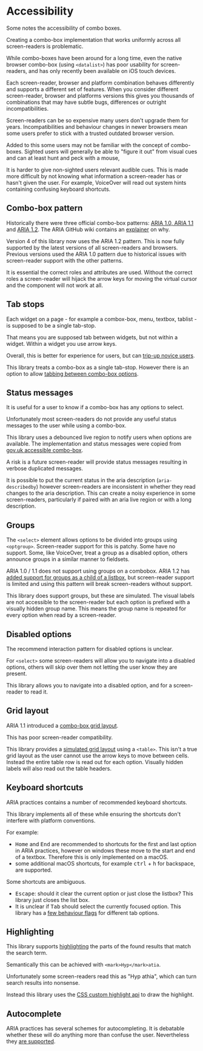 # Accessibility

Some notes the accessibility of combo boxes.

Creating a combo-box implementation that works uniformly across all screen-readers is problematic.

While combo-boxes have been around for a long time, even the native browser combo-box (using `<datalist>`)
has poor usability for screen-readers, and has only recently been available on iOS touch devices.

Each screen-reader, browser and platform combination behaves differently and supports a different set of features.
When you consider different screen-reader, browser and platforms versions this gives you thousands of combinations
that may have subtle bugs, differences or outright incompatibilities.

Screen-readers can be so expensive many users don't upgrade them for years. Incompatibilities and
behaviour changes in newer browsers mean some users prefer to stick with a trusted outdated browser version.

Added to this some users may not be familiar with the concept of combo-boxes.
Sighted users will generally be able to "figure it out" from visual cues and can at least hunt and peck with a mouse,

It is harder to give non-sighted users relevant audible cues. This is made more difficult by not knowing what
information a screen-reader has or hasn't given the user. For example, VoiceOver will read out system hints containing
confusing keyboard shortcuts.

## Combo-box pattern

Historically there were three official combo-box patterns: [ARIA 1.0, ARIA 1.1](https://www.w3.org/TR/2017/NOTE-wai-aria-practices-1.1-20171214/examples/combobox/aria1.1pattern/listbox-combo.html)
and [ARIA 1.2](https://www.w3.org/WAI/ARIA/apg/patterns/combobox/). The ARIA GitHub wiki contains an
[explainer](https://github.com/w3c/aria/wiki/Resolving-ARIA-1.1-Combobox-Issues/cbb0814a100eef3378c9962c162eef1cd05a4ba1) on why.

Version 4 of this library now uses the ARIA 1.2 pattern. This is now fully supported by the latest versions of all screen-readers and browsers.
Previous versions used the ARIA 1.0 pattern due to historical issues with screen-reader support with the other patterns.

It is essential the correct roles and attributes are used. Without the correct roles a screen-reader will hijack the arrow
keys for moving the virtual cursor and the component will not work at all.

## Tab stops

Each widget on a page - for example a combox-box, menu, textbox, tablist - is supposed to be a single tab-stop.

That means you are supposed tab between widgets, but not within a widget. Within a widget you use arrow keys.

Overall, this is better for experience for users, but can [trip-up novice users](http://simplyaccessible.com/article/danger-aria-tabs/).

This library treats a combo-box as a single tab-stop. However there is an option to allow [tabbing between combo-box options](combo_box.md#tabbetweenoptions-boolean--false).

## Status messages

It is useful for a user to know if a combo-box has any options to select.

Unfortunately most screen-readers do not provide any useful status messages to the user while using a combo-box.

This library uses a debounced live region to notify users when options are available. The implementation and status messages
were copied from [gov.uk accessible combo-box](https://github.com/alphagov/accessible-autocomplete).

A risk is a future screen-reader will provide status messages resulting in verbose duplicated messages.

It is possible to put the current status in the aria description (`aria-describedby`) however screen-readers
are inconsistent in whether they read changes to the aria description. This can create a noisy experience in
some screen-readers, particularly if paired with an aria live region or with a long description.

## Groups

The `<select>` element allows options to be divided into groups using `<optgroup>`. Screen-reader support
for this is patchy. Some have no support. Some, like VoiceOver, treat a group as a disabled option, others announce
groups in a similar manner to fieldsets.

ARIA 1.0 / 1.1 does not support using groups on a combobox. ARIA 1.2 has [added support for groups as a child of a listbox](https://w3c.github.io/aria/#substantive-changes-since-the-wai-aria-1-1-recommendation),
but screen-reader support is limited and using this pattern will break screen-readers without support.

This library does support groups, but these are simulated. The visual labels are not accessible to the screen-reader
but each option is prefixed with a visually hidden group name. This means the group name is repeated for every option when read by a screen-reader.

## Disabled options

The recommend interaction pattern for disabled options is unclear.

For `<select>` some screen-readers will allow you to navigate into a disabled options, others will skip over them not
letting the user know they are present.

This library allows you to navigate into a disabled option, and for a screen-reader to read it.

## Grid layout

ARIA 1.1 introduced a [combo-box grid layout](https://www.w3.org/TR/wai-aria-practices-1.1/#grid-popup-keyboard-interaction).

This has poor screen-reader compatibility.

This library provides a [simulated grid layout](combo_box_table.md) using a `<table>`. This isn't a true grid layout as the user
cannot use the arrow keys to move between cells. Instead the entire table row is read out for each option.
Visually hidden labels will also read out the table headers.

## Keyboard shortcuts

ARIA practices contains a number of recommended keyboard shortcuts.

This library implements all of these while ensuring the shortcuts don't interfere with platform conventions.

For example:

- <kbd>Home</kbd> and <kbd>End</kbd> are recommended to shortcuts for the first and last option in ARIA practices, however
  on windows these move to the start and end of a textbox. Therefore this is only implemented on a macOS.
- some additional macOS shortcuts, for example <kbd>ctrl</kbd> + <kbd>h</kbd> for backspace, are supported.

Some shortcuts are ambiguous.

- <kbd>Escape</kbd>: should it clear the current option or just close the listbox? This library just closes the list box.
- It is unclear if <kbd>Tab</kbd> should select the currently focused option. This library has a [few behaviour flags](combo_box.md#tabautocomplete-boolean--false) for
  different tab options.

## Highlighting

This library supports [highlighting](highlighters.md) the parts of the found results that match the search term.

Semantically this can be achieved with `<mark>Hyp</mark>atia`.

Unfortunately some screen-readers read this as "Hyp athia", which can turn search results into nonsense.

Instead this library uses the [CSS custom highlight api](https://developer.mozilla.org/en-US/docs/Web/API/CSS_Custom_Highlight_API) to draw the highlight.

## Autocomplete

ARIA practices has several schemes for autocompleting. It is debatable whether these will do anything more
than confuse the user. Nevertheless they [are supported](combo_box.md#autoselect-boolean--inline--false).
